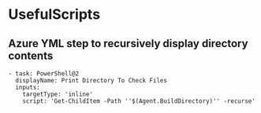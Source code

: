 # UsefulScripts

## Azure YML step to recursively display directory contents
```
- task: PowerShell@2
  displayName: Print Directory To Check Files
  inputs:
    targetType: 'inline'
    script: 'Get-ChildItem -Path ''$(Agent.BuildDirectory)'' -recurse'
```
